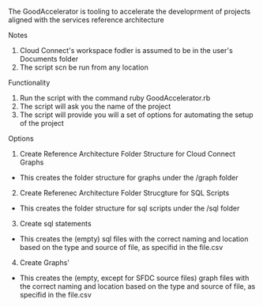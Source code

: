 The GoodAccelerator is tooling to accelerate the developrment of projects aligned with the services reference architecture

Notes
1. Cloud Connect's workspace fodler is assumed to be in the user's Documents folder
2. The script scn be run from any location


Functionality
1. Run the script with the command ruby GoodAccelerator.rb
2. The script will ask you the name of the project
3. The script will provide you will a set of options for automating the setup of the project 


Options
1. Create Reference Architecture Folder Structure for Cloud Connect Graphs
- This creates the folder structure for graphs under the /graph folder
2. Create Referenec Architecture Folder Strucgture for SQL Scripts
- This creates the folder structure for sql scripts under the /sql folder
3. Create sql statements
- This creates the (empty) sql files with the correct naming and location based on the type and source of file, as specifid in the file.csv
4. Create Graphs'
- This creates the (empty, except for SFDC source files) graph files with the correct naming and location based on the type and source of file, as specifid in the file.csv